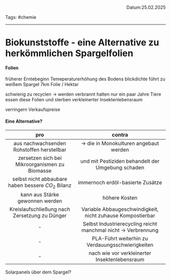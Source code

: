<p align="right">Datum:25.02.2025</p>

Tags: #chemie 

---

# Biokunststoffe - eine Alternative zu herkömmlichen Spargelfolien


#### Folien
früherer Erntebeginn
Temeperaturerhöhung des Bodens
blickdichte führt zu weißem Spargel
7km Folie / Hektar

schwierig zu recyclen → werden verbrannt
halten nur ein paar Jahre
Tiere essen diese Folien und sterben
verkleinerter Insektenlebensraum

verringern Verkaufspreise




#### Eine Alternative?

pro | contra
:-:|:-:|
aus nachwachsenden Rohstoffen herstellbar | → die in Monokulturen angebaut werden
zersetzen sich bei Mikroorganismen zu Biomasse |  und mit Pestiziden behandelt der Umgebung schaden
selbst nicht abbaubare haben bessere $CO_2$ Bilanz | immernoch erdöl-basierte Zusätze
kann aus Stärke gewonnen werden|höhere Kosten 
Kreislaufschließung nach Zersetzung zu Dünger | Variable Abbaugeschwindigkeit, nicht zuhause Kompostierbar 
-| Selbst Industrierecycling reicht manchmal nicht → Verbrennung
- | PLA-Führt weiterhin zu Verdauungsschwierigkeiten
- | nach wie vor verkleinerter Insektenlebensraum





Solarpanels über dem Spargel?